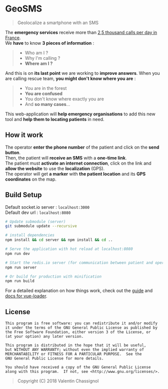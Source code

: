 # GeoSMS

> Geolocalize a smartphone with an SMS  

The **emergency services** receive more than [2,5 thousand calls per day in France](https://www.gouvernement.fr/risques/connaitre-les-numeros-d-urgence).  
We **have** to know **3 pieces of information** :
> - Who am I ?
> - Why I'm calling ?
> - **Where am I ?**  

And this is on **its last point** we are working to **improve answers**.
When you are calling rescue team, **you might don't know where you are** :
> - You are in the forest
> - **You are confused**
> - You don't know where exactly you are
> - And **so many cases**...  

This web-application will **help emergency organisations** to add this new tool and **help them to locating patients** in need.

## How it work  
The operator **enter the phone number** of the patient and click on the **send button**.  
Then, the patient will **receive an SMS** with a **one-time link**.  
The patient must **activate an internet connection**, click on the link and **allow the website** to use the **localization** (GPS).  
The operator will get **a marker** with **the patient location** and its **GPS coordinates** on the map.  

## Build Setup  
Default socket.io server : ``localhost:3000``  
Default dev url : ``localhost:8080``  
``` bash
# Update submodule (server)
git submodule update --recursive

# install dependencies
npm install && cd server && npm install && cd ..

# Serve the application with hot reload at localhost:8080
npm run dev

# Start the redis.io server (for communication between patient and operator)
npm run server

# Or build for production with minification
npm run build
```

For a detailed explanation on how things work, check out the [guide](http://vuejs-templates.github.io/webpack/) and [docs for vue-loader](http://vuejs.github.io/vue-loader).

## License
```
This program is free software: you can redistribute it and/or modify
it under the terms of the GNU General Public License as published by
the Free Software Foundation, either version 3 of the License, or
(at your option) any later version.
   
This program is distributed in the hope that it will be useful,
but WITHOUT ANY WARRANTY; without even the implied warranty of
MERCHANTABILITY or FITNESS FOR A PARTICULAR PURPOSE.  See the
GNU General Public License for more details.
   
You should have received a copy of the GNU General Public License
along with this program.  If not, see <http://www.gnu.org/licenses/>.
```  

> Copyright (C) 2018 Valentin Chassignol
